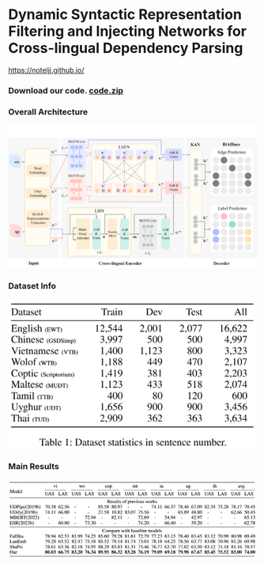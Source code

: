 # **Dynamic Syntactic Representation Filtering and Injecting Networks for Cross-lingual Dependency Parsing**
https://noteljj.github.io/

### Download our code. [code.zip](https://codeload.github.com/noteljj/noteljj.github.io/zip/refs/heads/main)
<!--https://github.com/user-attachments/files/16456745/exp-conll-maincode.zip-->

### Overall Architecture
<img src="our%20model.jpg" alt="overall architecture">
<!--# Overall Architecture. ![overall architecture](https://github.com/noteljj/noteljj.github.io/blob/main/our%20model.jpg)-->

### Dataset Info
<img src="dataset%20info.png" alt="dataset">
<!--Dataset Info. ![dataset](https://github.com/noteljj/noteljj.github.io/blob/main/dataset%20info.png)-->

### Main Results
<img src="main%20results.png" alt="main results">
<!--Main Results. ![main results](https://github.com/noteljj/noteljj.github.io/blob/main/main%20results.png)-->
